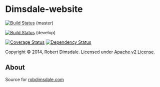 Dimsdale-website
===========

[![Build Status](https://travis-ci.org/robdimsdale/dimsdale-website.svg?branch=master)](https://travis-ci.org/robdimsdale/dimsdale-website) (master)

[![Build Status](https://travis-ci.org/robdimsdale/dimsdale-website.svg?branch=develop)](https://travis-ci.org/robdimsdale/dimsdale-website) (develop)

[![Coverage Status](https://img.shields.io/coveralls/robdimsdale/dimsdale-website.svg)](https://coveralls.io/r/robdimsdale/dimsdale-website?branch=master)
[![Dependency Status](https://www.versioneye.com/user/projects/54319acfbeeeee2ca5000149/badge.svg)](https://www.versioneye.com/user/projects/54319acfbeeeee2ca5000149)


Copyright © 2014, Robert Dimsdale. Licensed under [Apache v2 License].

About
-----
Source for [robdimsdale.com]

 [Apache v2 License]: https://github.com/robdimsdale/dimsdale-website/raw/master/LICENSE
 [robdimsdale.com]: https://robdimsdale.com
